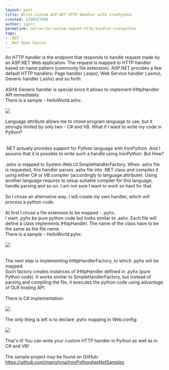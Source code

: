 ```yaml
---
layout: post
title: Write custom ASP.NET HTTP Handler with IronPython
created: 1290327600
author: igorz
permalink: net/write-custom-aspnet-http-handler-ironpython
tags:
- .NET
- .Net Open Source
---
```

An HTTP handler is the endpoint that responds to handle request made by an ASP.NET Web application. The request is mapped to HTTP handler based on name pattern (commonly file extension). ASP.NET provides a few default HTTP handlers: Page handler (.aspx), Web Service handler (.asmx), Generic handler (.ashx) and so forth.<br /><br />ASHX Generic handler is special since it allows to implement IHttpHandler API immediately.<br />There is a sample - HelloWorld.ashx:<br /><br /><img src="http://lh3.ggpht.com/_XoCEelnLy98/TOjlq4eb6_I/AAAAAAAAKwo/SvvlJ_vIhXw/s800/2010-11-21%2011h18_24.png" /><br /><br />Language attribute allows me to chose program language to use, but it strongly limited by only two - C# and VB. What if I want to write my code in Python?<br /><br /><a name='more'></a><br />.NET actually provides support for Python language with IronPython.  And I assume that it is possible to write such a handle using IronPython. But How?<br /><br />.ashx  is  mapped to System.Web.UI.SimpleHandlerFactory. When .ashx file is requested, this handler parses .ashx file into .NET class and compiles it using either C# or VB compiler (accordingly to language attribute). Using another language requires to setup suitable compiler for this language, handle parsing and so on. I am not sure I want to work so hard for that.<br /><br />So I chose an alternative way. I will create my own handler, which will process a python code.<br /><br />At first I chose a file extension to be mapped - .pyhx.<br />I want .pyhx be pure python code but looks similar to .ashx. Each file will define a class implements IHttpHandler. The name of the class have to be the same as the file name.<br />There is a sample - HelloWorld.pyhx:<br /><br /><img src="http://lh3.ggpht.com/_XoCEelnLy98/TOjmyjhkPyI/AAAAAAAAKw8/SoNlG0yZRS8/s800/2010-11-21%2011h16_23.png" /><br /><br /><br />The next step is implementing IHttpHandlerFactory, to which .pyhx will be mapped.<br />Such factory creates instances of IHttpHandler defined in .pyhx (pure Python code). It works similar to SimpleHandlerFactory, but instead of parsing and compiling the file, it executes the python code  using advantage of DLR hosting API.<br /><br />There is C# implementation:<br /><br /><img src="http://lh6.ggpht.com/_XoCEelnLy98/TOjmywFaScI/AAAAAAAAKxA/o-biZijULYw/s800/2010-11-21%2011h21_28.png" /><br /><br />The only thing is left is to declare .pyhx mapping in Web.config:<br /><br /><img src="http://lh6.ggpht.com/_XoCEelnLy98/TOjmy9ke2jI/AAAAAAAAKxE/wzq8sDknnt8/s800/2010-11-21%2011h23_51.png" /><br /><br />That's it! You can write your custom HTTP handler in Python as well as in C# and VB!<br /><br />The sample project may be found on GitHub: <a href="https://github.com/manishma/IronPythonAspNetSamples">https://github.com/manishma/IronPythonAspNetSamples</a>
